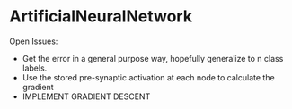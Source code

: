 ArtificialNeuralNetwork
=======================
Open Issues:  
- Get the error in a general purpose way, hopefully generalize to n class labels.
- Use the stored pre-synaptic activation at each node to calculate the gradient
- IMPLEMENT GRADIENT DESCENT
